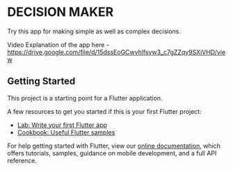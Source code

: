 # DECISION MAKER

Try this app for making simple as well as complex decisions.

Video Explanation of the app here - https://drive.google.com/file/d/15dssEoGCwvhlfsyw3_c7gZZqy9SXiVHD/view
## Getting Started

This project is a starting point for a Flutter application.

A few resources to get you started if this is your first Flutter project:

- [Lab: Write your first Flutter app](https://flutter.dev/docs/get-started/codelab)
- [Cookbook: Useful Flutter samples](https://flutter.dev/docs/cookbook)

For help getting started with Flutter, view our
[online documentation](https://flutter.dev/docs), which offers tutorials,
samples, guidance on mobile development, and a full API reference.
